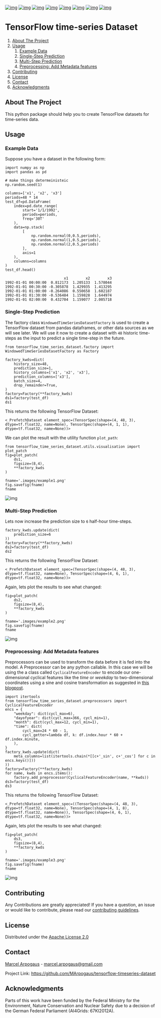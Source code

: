 [![img](https://img.shields.io/github/contributors/MArpogaus/tensorflow-timeseries-dataset.svg?style=flat-square)](https://github.com/MArpogaus/tensorflow-timeseries-dataset/graphs/contributors)
[![img](https://img.shields.io/github/forks/MArpogaus/tensorflow-timeseries-dataset.svg?style=flat-square)](https://github.com/MArpogaus/tensorflow-timeseries-dataset/network/members)
[![img](https://img.shields.io/github/stars/MArpogaus/tensorflow-timeseries-dataset.svg?style=flat-square)](https://github.com/MArpogaus/tensorflow-timeseries-dataset/stargazers)
[![img](https://img.shields.io/github/issues/MArpogaus/tensorflow-timeseries-dataset.svg?style=flat-square)](https://github.com/MArpogaus/tensorflow-timeseries-dataset/issues)
[![img](https://img.shields.io/github/license/MArpogaus/tensorflow-timeseries-dataset.svg?style=flat-square)](https://github.com/MArpogaus/tensorflow-timeseries-dataset/blob/main/LICENSE)
[![img](https://img.shields.io/github/actions/workflow/status/MArpogaus/tensorflow-timeseries-dataset/test.yaml.svg?label=test&style=flat-square)](https://github.com/MArpogaus/tensorflow-timeseries-dataset/actions/workflows/test.yaml)
[![img](https://img.shields.io/badge/pre--commit-enabled-brightgreen.svg?logo=pre-commit&style=flat-square)](https://github.com/MArpogaus/tensorflow-timeseries-dataset/blob/main/.pre-commit-config.yaml)
[![img](https://img.shields.io/badge/-LinkedIn-black.svg?style=flat-square&logo=linkedin&colorB=555)](https://linkedin.com/in/MArpogaus)


# TensorFlow time-series Dataset

1.  [About The Project](#about-the-project)
2.  [Usage](#org0301ec0)
    1.  [Example Data](#org1397d97)
    2.  [Single-Step Prediction](#org8e15547)
    3.  [Multi-Step Prediction](#org3dd7dc8)
    4.  [Preprocessing: Add Metadata features](#org7b66c9a)
3.  [Contributing](#org141ef05)
4.  [License](#orgd3ceeaa)
5.  [Contact](#orgd84778f)
6.  [Acknowledgments](#org8e17169)


<a id="about-the-project"></a>

## About The Project

This python package should help you to create TensorFlow datasets for time-series data.


<a id="org0301ec0"></a>

## Usage


<a id="org1397d97"></a>

### Example Data

Suppose you have a dataset in the following form:

    import numpy as np
    import pandas as pd

    # make things determeinisteic
    np.random.seed(1)

    columns=['x1', 'x2', 'x3']
    periods=48 * 14
    test_df=pd.DataFrame(
        index=pd.date_range(
            start='1/1/1992',
            periods=periods,
            freq='30T'
        ),
        data=np.stack(
            [
                np.random.normal(0,0.5,periods),
                np.random.normal(1,0.5,periods),
                np.random.normal(2,0.5,periods)
            ],
            axis=1
        ),
        columns=columns
    )
    test_df.head()

                               x1        x2        x3
    1992-01-01 00:00:00  0.812173  1.205133  1.578044
    1992-01-01 00:30:00 -0.305878  1.429935  1.413295
    1992-01-01 01:00:00 -0.264086  0.550658  1.602187
    1992-01-01 01:30:00 -0.536484  1.159828  1.644974
    1992-01-01 02:00:00  0.432704  1.159077  2.005718


<a id="org8e15547"></a>

### Single-Step Prediction

The factory class `WindowedTimeSeriesDatasetFactory` is used to create a TensorFlow dataset from pandas dataframes, or other data sources as we will see later.
We will use it now to create a dataset with `48` historic time-steps as the input to predict a single time-step in the future.

    from tensorflow_time_series_dataset.factory import WindowedTimeSeriesDatasetFactory as Factory

    factory_kwds=dict(
        history_size=48,
        prediction_size=1,
        history_columns=['x1', 'x2', 'x3'],
        prediction_columns=['x3'],
        batch_size=4,
        drop_remainder=True,
    )
    factory=Factory(**factory_kwds)
    ds1=factory(test_df)
    ds1

This returns the following TensorFlow Dataset:

    <_PrefetchDataset element_spec=(TensorSpec(shape=(4, 48, 3), dtype=tf.float32, name=None), TensorSpec(shape=(4, 1, 1), dtype=tf.float32, name=None))>

We can plot the result with the utility function `plot_path`:

    from tensorflow_time_series_dataset.utils.visualisation import plot_patch
    fig=plot_patch(
        ds1,
        figsize=(8,4),
        **factory_kwds
    )

    fname='.images/example1.png'
    fig.savefig(fname)
    fname

![img](.images/example1.png)


<a id="org3dd7dc8"></a>

### Multi-Step Prediction

Lets now increase the prediction size to `6` half-hour time-steps.

    factory_kwds.update(dict(
        prediction_size=6
    ))
    factory=Factory(**factory_kwds)
    ds2=factory(test_df)
    ds2

This returns the following TensorFlow Dataset:

    <_PrefetchDataset element_spec=(TensorSpec(shape=(4, 48, 3), dtype=tf.float32, name=None), TensorSpec(shape=(4, 6, 1), dtype=tf.float32, name=None))>

Again, lets plot the results to see what changed:

    fig=plot_patch(
        ds2,
        figsize=(8,4),
        **factory_kwds
    )

    fname='.images/example2.png'
    fig.savefig(fname)
    fname

![img](.images/example2.png)


<a id="org7b66c9a"></a>

### Preprocessing: Add Metadata features

Preprocessors can be used to transform the data before it is fed into the model.
A Preprocessor can be any python callable.
In this case we will be using the a class called `CyclicalFeatureEncoder` to encode our one-dimensional cyclical features like the *time* or *weekday* to two-dimensional coordinates using a sine and cosine transformation as suggested in [this blogpost](<https://www.kaggle.com/avanwyk/encoding-cyclical-features-for-deep-learning>).

    import itertools
    from tensorflow_time_series_dataset.preprocessors import CyclicalFeatureEncoder
    encs = {
        "weekday": dict(cycl_max=6),
        "dayofyear": dict(cycl_max=366, cycl_min=1),
        "month": dict(cycl_max=12, cycl_min=1),
        "time": dict(
            cycl_max=24 * 60 - 1,
            cycl_getter=lambda df, k: df.index.hour * 60 + df.index.minute,
        ),
    }
    factory_kwds.update(dict(
        meta_columns=list(itertools.chain(*[[c+'_sin', c+'_cos'] for c in encs.keys()]))
    ))
    factory=Factory(**factory_kwds)
    for name, kwds in encs.items():
        factory.add_preprocessor(CyclicalFeatureEncoder(name, **kwds))
    ds3=factory(test_df)
    ds3

This returns the following TensorFlow Dataset:

    <_PrefetchDataset element_spec=((TensorSpec(shape=(4, 48, 3), dtype=tf.float32, name=None), TensorSpec(shape=(4, 1, 8), dtype=tf.float32, name=None)), TensorSpec(shape=(4, 6, 1), dtype=tf.float32, name=None))>

Again, lets plot the results to see what changed:

    fig=plot_patch(
        ds3,
        figsize=(8,4),
        **factory_kwds
    )

    fname='.images/example3.png'
    fig.savefig(fname)
    fname

![img](.images/example3.png)


<a id="org141ef05"></a>

## Contributing

Any Contributions are greatly appreciated! If you have a question, an issue or would like to contribute, please read our [contributing guidelines](CONTRIBUTING.md).


<a id="orgd3ceeaa"></a>

## License

Distributed under the [Apache License 2.0](LICENSE)


<a id="orgd84778f"></a>

## Contact

[Marcel Arpogaus](https://github.com/marpogaus) - [marcel.arpogaus@gmail.com](mailto:marcel.arpogaus@gmail.com)

Project Link:
<https://github.com/MArpogaus/tensorflow-timeseries-dataset>


<a id="org8e17169"></a>

## Acknowledgments

Parts of this work have been funded by the Federal Ministry for the Environment, Nature Conservation and Nuclear Safety due to a decision of the German Federal Parliament (AI4Grids: 67KI2012A).
